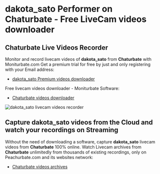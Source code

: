 # dakota_sato Performer on Chaturbate - Free LiveCam videos downloader

## Chaturbate Live Videos Recorder

Monitor and record livecam videos of **dakota_sato** from **Chaturbate** with Moniturbate.com
Get a premium trial for free by just and only registering with your Email address:
* [dakota_sato Premium videos downloader](https://moniturbate.com/request-demo-licence-key.html)

Free livecam videos downloader - Moniturbate Software:
* [Chaturbate videos downloader](https://moniturbate.com/moniturbate-download-software.html)

![dakota_sato livecam videos recorder](https://peachurnet.com/templates/moniturbate-software.png)


## Capture dakota_sato videos from the Cloud and watch your recordings on Streaming

Without the need of downloading a software, capture **dakota_sato** livecam videos from **Chaturbate** 100% online.
Watch Livecam archives from **Chaturbate** unlimitedly from thousands of existing recordings, only on Peachurbate.com and its websites network:
* [Chaturbate videos archives](https://peachurnet.com/)